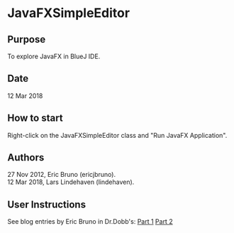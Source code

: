 # JavaFXSimpleEditor

## Purpose
To explore JavaFX in BlueJ IDE.

## Date
12 Mar 2018

## How to start
Right-click on the JavaFXSimpleEditor class and "Run JavaFX Application".

## Authors
27 Nov 2012, Eric Bruno (ericjbruno).  
12 Mar 2018, Lars Lindehaven (lindehaven).  

## User Instructions
See blog entries by Eric Bruno in Dr.Dobb's:
[Part 1](http://www.drdobbs.com/jvm/a-javafx-text-editor-part-1/240142297)
[Part 2](http://www.drdobbs.com/jvm/a-javafx-file-editor-part-2/240142542)
